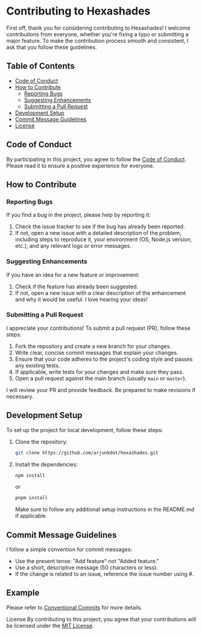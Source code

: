 # Contributing to Hexashades

First off, thank you for considering contributing to Hexashades! I welcome contributions from everyone, whether you're fixing a typo or submitting a major feature. To make the contribution process smooth and consistent, I ask that you follow these guidelines.

## Table of Contents

- [Code of Conduct](#code-of-conduct)
- [How to Contribute](#how-to-contribute)
  - [Reporting Bugs](#reporting-bugs)
  - [Suggesting Enhancements](#suggesting-enhancements)
  - [Submitting a Pull Request](#submitting-a-pull-request)
- [Development Setup](#development-setup)
- [Commit Message Guidelines](#commit-message-guidelines)
- [License](#license)

## Code of Conduct

By participating in this project, you agree to follow the [Code of Conduct](CODE_OF_CONDUCT.md). Please read it to ensure a positive experience for everyone.

## How to Contribute

### Reporting Bugs

If you find a bug in the project, please help by reporting it:

1. Check the issue tracker to see if the bug has already been reported.
2. If not, open a new issue with a detailed description of the problem, including steps to reproduce it, your environment (OS, Node.js version, etc.), and any relevant logs or error messages.

### Suggesting Enhancements

If you have an idea for a new feature or improvement:

1. Check if the feature has already been suggested.
2. If not, open a new issue with a clear description of the enhancement and why it would be useful. I love hearing your ideas!

### Submitting a Pull Request

I appreciate your contributions! To submit a pull request (PR), follow these steps:

1. Fork the repository and create a new branch for your changes.
2. Write clear, concise commit messages that explain your changes.
3. Ensure that your code adheres to the project's coding style and passes any existing tests.
4. If applicable, write tests for your changes and make sure they pass.
5. Open a pull request against the main branch (usually `main` or `master`).

I will review your PR and provide feedback. Be prepared to make revisions if necessary.

## Development Setup

To set up the project for local development, follow these steps:

1.  Clone the repository:

    ```bash
    git clone https://github.com/arjunkdot/hexashades.git
    ```

2.  Install the dependencies:

    ```bash
    npm install
    ```

    or

    ```bash
    pnpm install
    ```

    Make sure to follow any additional setup instructions in the README.md if applicable.

## Commit Message Guidelines

I follow a simple convention for commit messages:

- Use the present tense: "Add feature" not "Added feature."
- Use a short, descriptive message (50 characters or less).
- If the change is related to an issue, reference the issue number using #.

## Example

Please refer to [Conventional Commits](https://www.conventionalcommits.org/) for more details.

License
By contributing to this project, you agree that your contributions will be licensed under the [MIT License](LICENSE).
